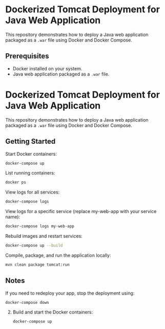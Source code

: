 
# Dockerized Tomcat Deployment for Java Web Application

This repository demonstrates how to deploy a Java web application packaged as a `.war` file using Docker and Docker Compose.

## Prerequisites

- Docker installed on your system.
- Java web application packaged as a `.war` file.


# Dockerized Tomcat Deployment for Java Web Application

This repository demonstrates how to deploy a Java web application packaged as a `.war` file using Docker and Docker Compose.


## Getting Started
Start Docker containers:


```sh
docker-compose up
```
List running containers:

```sh
docker ps
```
View logs for all services:

```sh
docker-compose logs
```

View logs for a specific service (replace my-web-app with your service name):

```sh
docker-compose logs my-web-app
```

Rebuild images and restart services:
```sh
docker-compose up --build
```
Compile, package, and run the application locally:

```sh
mvn clean package tomcat:run
```

## Notes

If you need to redeploy your app, stop the deployment using:

```sh
docker-compose down
```
2. Build and start the Docker containers:

   ```sh
   docker-compose up

   ```
